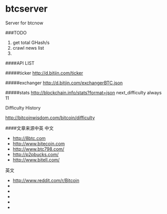 btcserver
=========

Server for btcnow


###TODO

1. get total GHash/s  
2. crawl news list
3. 


####API LIST

#####ticker
http://d.bitjin.com/ticker



#####exchanger
http://d.bitjin.com/exchangerBTC.json

#####stats
http://blockchain.info/stats?format=json
next_difficulty always 11


Difficulty History

http://bitcoinwisdom.com/bitcoin/difficulty

####文章来源中英
中文

* <http://8btc.com>
* <http://www.bitecoin.com>
* <http://www.btc798.com/>
* <http://p2pbucks.com/>
* <http://www.bitell.com/>

英文

* <http://www.reddit.com/r/Bitcoin>
* <On Bitcoin>
* <Wired>
* <CoinDesk>
* <newsBTC>
* <Bitcoin Examiner>